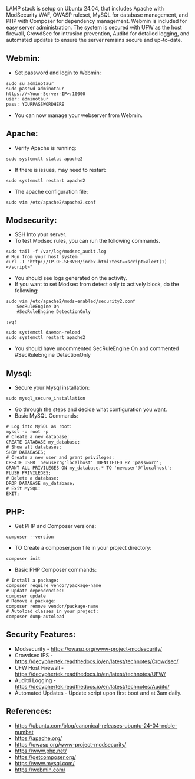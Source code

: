 LAMP stack is setup on Ubuntu 24.04, that includes Apache with ModSecurity WAF, OWASP ruleset, MySQL 
for database management, and PHP with Composer for dependency management. Webmin is included for easy 
server administration. The system is secured with UFW as the host firewall, CrowdSec for intrusion prevention, 
Auditd for detailed logging, and automated updates to ensure the server remains secure and up-to-date.

Webmin:
-------
* Set password and login to Webmin:
```
sudo su adminotaur
sudo passwd adminotaur
https://<Your-Server-IP>:10000
user: adminotaur
pass: YOURPASSWORDHERE
```
* You can now manage your webserver from Webmin.

Apache:
-------
* Verify Apache is running:
```
sudo systemctl status apache2
```
* If there is issues, may need to restart:
```
sudo systemctl restart apache2
```
* The apache configuration file:
```
sudo vim /etc/apache2/apache2.conf
```

Modsecurity:
--------------
* SSH Into your server.
* To test Modsec rules, you can run the following commands.
```
sudo tail -f /var/log/modsec_audit.log
# Run from your host system
curl -I "http://IP-OF-SERVER/index.html?test=<script>alert(1)</script>"
```
* You should see logs generated on the activity.
* If you want to set Modsec from detect only to actively block, do the following:
```
sudo vim /etc/apache2/mods-enabled/security2.conf
    SecRuleEngine On
    #SecRuleEngine DetectionOnly 

:wq!

sudo systemctl daemon-reload
sudo systemctl restart apache2

```
* You should have uncommented SecRuleEngine On and commented #SecRuleEngine DetectionOnly 

Mysql:
-------
* Secure your Mysql installation:
```
sudo mysql_secure_installation
```
* Go through the steps and decide what configuration you want. 
* Basic MySQL Commands:
```
# Log into MySQL as root:
mysql -u root -p
# Create a new database:
CREATE DATABASE my_database;
# Show all databases:
SHOW DATABASES;
# Create a new user and grant privileges:
CREATE USER 'newuser'@'localhost' IDENTIFIED BY 'password';
GRANT ALL PRIVILEGES ON my_database.* TO 'newuser'@'localhost';
FLUSH PRIVILEGES;
# Delete a database:
DROP DATABASE my_database;
# Exit MySQL:
EXIT;
```

PHP:
----
* Get PHP and Composer versions:
```
composer --version
```
* TO Create a composer.json file in your project directory:
```
composer init
```
* Basic PHP Composer commands:
```
# Install a package:
composer require vendor/package-name
# Update dependencies:
composer update
# Remove a package:
composer remove vendor/package-name
# Autoload classes in your project:
composer dump-autoload
```

Security Features:
------------------
* Modsecurity - https://owasp.org/www-project-modsecurity/
* Crowdsec IPS - https://decyphertek.readthedocs.io/en/latest/technotes/Crowdsec/
* UFW Host Firewall - https://decyphertek.readthedocs.io/en/latest/technotes/UFW/
* Auditd Logging - https://decyphertek.readthedocs.io/en/latest/technotes/Auditd/
* Automated Updates - Update script upon first boot and at 3am daily.

References:
-----------
* https://ubuntu.com/blog/canonical-releases-ubuntu-24-04-noble-numbat
* https://apache.org/
* https://owasp.org/www-project-modsecurity/
* https://www.php.net/
* https://getcomposer.org/
* https://www.mysql.com/
* https://webmin.com/